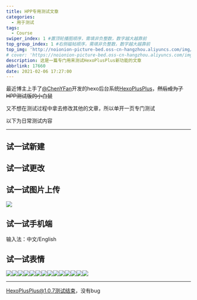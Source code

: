 ```yaml
---
title: HPP专用测试文章
categories:
  - 用于测试
tags:
  - Course
swiper_index: 1 #置顶轮播图顺序，需填非负整数，数字越大越靠前
top_group_index: 1 #右侧磁帖顺序，需填非负整数，数字越大越靠前
top_img: 'http://noionion-picture-bed.oss-cn-hangzhou.aliyuncs.com/img/hpptop.png'
# cover: 'https://noionion-picture-bed.oss-cn-hangzhou.aliyuncs.com/img/hppcover.png'
description: 这是一篇专门用来测试HexoPlusPlus新功能的文章
abbrlink: 17660
date: 2021-02-06 17:27:00
---
```

最近博主上手了[@ChenYFan](https://github.com/ChenYFan)开发的hexo后台系统[HexoPlusPlus](https://github.com/HexoPlusPlus/HexoPlusPlus)，~~然后成为了HPP测试版的小白鼠~~

又不想在测试过程中拿去修改其他的文章，所以单开一页专门测试

以下为日常测试内容

--------

## 试一试新建

## 试一试更改

## 试一试图片上传
![](https://cdn1.tianli0.top/gh/2X-ercha/picture-bed@master/1612602820000.png)

## 试一试手机端

输入法：中文/English

## 试一试表情

![](https://cdn1.tianli0.top/gh/Dreamy-TZK/iemotion-pic@latest/img/QQ/0.gif)![](https://cdn1.tianli0.top/gh/Dreamy-TZK/iemotion-pic@latest/img/bilibili_tv_gif/doge.gif)![](https://cdn1.tianli0.top/gh/2x-ercha/twikoo-magic/image/bilibili2233/[2233娘_卖萌].png)![](https://cdn1.tianli0.top/gh/2x-ercha/twikoo-magic/image/Menhera-chan/1.jpg)![](https://cdn1.tianli0.top/gh/2x-ercha/twikoo-magic/image/Tsuri-me-ju_mimi/10753776_key@2x.png)![](https://cdn1.tianli0.top/gh/2x-ercha/twikoo-magic/image/Mafumafu/199749454.png)![](https://cdn1.tianli0.top/gh/2x-ercha/twikoo-magic/image/Snow-Miku/3583066@2x.png)![](https://cdn1.tianli0.top/gh/2x-ercha/twikoo-magic/image/Sweetie-Bunny/12311678.png)![](https://cdn1.tianli0.top/gh/2x-ercha/twikoo-magic/image/aodamiao/01.gif)![](https://cdn1.tianli0.top/gh/2x-ercha/twikoo-magic/image/Heybox/expression_cube.png)![](https://cdn1.tianli0.top/gh/2x-ercha/twikoo-magic/image/baitian/file_6574832.webp)![](https://cdn1.tianli0.top/gh/2x-ercha/twikoo-magic/image/weisuomeng/1.jpg)![](https://cdn1.tianli0.top/gh/Dreamy-TZK/iemotion-pic@latest/img/罗小黑/你好呀.png)![](https://cdn1.tianli0.top/gh/Dreamy-TZK/iemotion-pic@latest/img/那兔/。。。.png)

--------

HexoPlusPlus@1.0.7测试结束，没有bug
